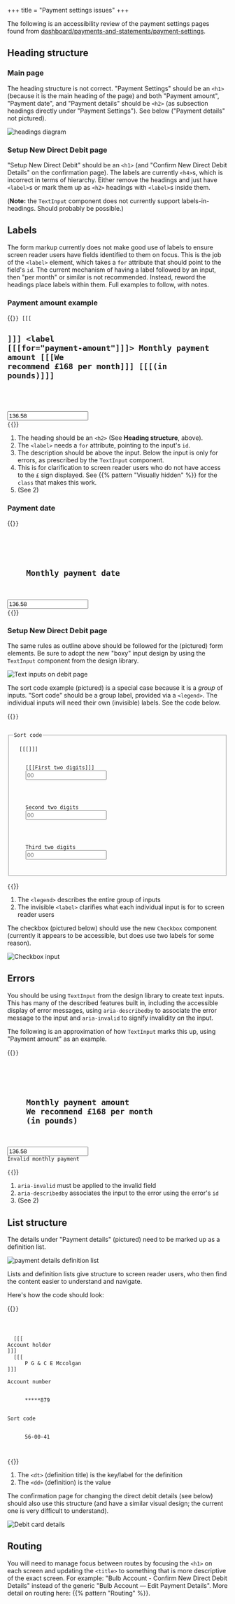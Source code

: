 +++
title = "Payment settings issues"
+++

The following is an accessibility review of the payment settings pages found from [dashboard/payments-and-statements/payment-settings](https://account.staging.bulb.co.uk/dashboard/payments-and-statements/payment-settings).

## Heading structure

### Main page

The heading structure is not correct. "Payment Settings" should be an `<h1>` (because it is the main heading of the page) and both "Payment amount", "Payment date", and "Payment details" should be `<h2>` (as subsection headings directly under "Payment Settings"). See below ("Payment details" not pictured).

![headings diagram](/images/pay-set-headings.png)  

### Setup New Direct Debit page

"Setup New Direct Debit" should be an `<h1>` (and "Confirm New Direct Debit Details" on the confirmation page). The labels are currently `<h4>`s, which is incorrect in terms of hierarchy. Either remove the headings and just have `<label>`s or mark them up as `<h2>` headings with `<label>`s inside them.

(**Note:** the `TextInput` component does not currently support labels-in-headings. Should probably be possible.)

## Labels

The form markup currently does not make good use of labels to ensure screen reader users have fields identified to them on focus. This is the job of the `<label>` element, which takes a `for` attribute that should point to the field's `id`. The current mechanism of having a label followed by an input, then "per month" or similar is not recommended. Instead, reword the headings place labels within them. Full examples to follow, with notes.

### Payment amount example

{{<code numbered="true">}}
[[[<h2>]]]
  <label [[[for="payment-amount"]]]>
    Monthly payment amount
    [[[<span>We recommend £168 per month</span>]]]
    [[[<span class="visually-hidden">(in pounds)</span>]]]
  </label>
</h2>
<input [[[id="payment-amount"]]] value="136.58" />
{{</code>}}

1. The heading should be an `<h2>` (See **Heading structure**, above).
2. The `<label>` needs a `for` attribute, pointing to the input's `id`.
3. The description should be above the input. Below the input is only for errors, as prescribed by the `TextInput` component.
4. This is for clarification to screen reader users who do not have access to the `£` sign displayed. See {{% pattern "Visually hidden" %}} for the `class` that makes this work.
5. (See 2)

### Payment date

{{<code>}}
<h2>
  <label for="payment-date">
    Monthly payment date
  </label>
</h2>
<input id="payment-date" value="136.58" />
{{</code>}}

### Setup New Direct Debit page

The same rules as outline above should be followed for the (pictured) form elements. Be sure to adopt the new "boxy" input design by using the `TextInput` component from the design library.

![Text inputs on debit page](/images/pay-set-debit-text.png)

The sort code example (pictured) is a special case because it is a _group_ of inputs. "Sort code" should be a group label, provided via a `<legend>`. The individual inputs will need their own (invisible) labels. See the code below.

{{<code>}}
<fieldset>
  [[[<legend>Sort code</legend>]]]
  <div>
    [[[<label for="first-digits" class="visually-hidden">First two digits</label>]]]
    <input id="first-digits" placeholder="00" />
  </div>
  <div>
    <label for="second-digits" class="visually-hidden">Second two digits</label>
    <input id="second-digits" placeholder="00" />
  </div>
  <div>
    <label for="third-digits" class="visually-hidden">Third two digits</label>
    <input id="third-digits" placeholder="00" />
  </div>
</fieldset>
{{</code>}}

1. The `<legend>` describes the entire group of inputs
2. The invisible `<label>` clarifies what each individual input is for to screen reader users

The checkbox (pictured below) should use the new `Checkbox` component (currently it appears to be accessible, but does use two labels for some reason).

![Checkbox input](/images/pay-set-check.png)

## Errors

You should be using `TextInput` from the design library to create text inputs. This has many of the described features built in, including the accessible display of error messages, using `aria-describedby` to associate the error message to the input and `aria-invalid` to signify invalidity _on_ the input.

The following is an approximation of how `TextInput` marks this up, using "Payment amount" as an example.

{{<code numbered="true">}}
<h2>
  <label for="payment-amount">
    Monthly payment amount
    <span>We recommend £168 per month</span>
    <span class="visually-hidden">(in pounds)</span>
  </label>
</h2>
<input id="payment-amount" value="136.58" [[[aria-invalid="true"]]] [[[aria-describedby="payment-amount-error"]]] />
<div class="error" [[[id="payment-amount-error"]]]>Invalid monthly payment</div>
{{</code>}}

1. `aria-invalid` must be applied to the invalid field
2. `aria-describedby` associates the input to the error using the error's `id`
3. (See 2)

## List structure

The details under "Payment details" (pictured) need to be marked up as a definition list.

![payment details definition list](/images/pay-set-def-list.png)

Lists and definition lists give structure to screen reader users, who then find the content easier to understand and navigate.

Here's how the code should look:

{{<code numbered="true">}}
<dl>
  [[[<dt>Account holder</dt>]]]
  [[[<dd>P G & C E Mccolgan</dd>]]]
  <dt>Account number</dt>
  <dd>*****879</dd>
  <dt>Sort code</dt>
  <dd>56-00-41</dd>
</dl>
{{</code>}}

1. The `<dt>` (definition title) is the key/label for the definition
2. The `<dd>` (definition) is the value

The confirmation page for changing the direct debit details (see below) should also use this structure (and have a similar visual design; the current one is very difficult to understand).

![Debit card details](/images/pay-set-confirm.png)

## Routing

You will need to manage focus between routes by focusing the `<h1>` on each screen and updating the `<title>` to something that is more descriptive of the exact screen. For example: "Bulb Account - Confirm New Direct Debit Details" instead of the generic "Bulb Account — Edit Payment Details". More detail on routing here: {{% pattern "Routing" %}}.
